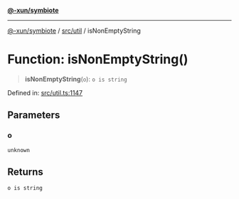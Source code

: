 [**@-xun/symbiote**](../../../README.md)

***

[@-xun/symbiote](../../../README.md) / [src/util](../README.md) / isNonEmptyString

# Function: isNonEmptyString()

> **isNonEmptyString**(`o`): `o is string`

Defined in: [src/util.ts:1147](https://github.com/Xunnamius/symbiote/blob/2e19fbb73f32694e0ab61a9670538fab89e2de03/src/util.ts#L1147)

## Parameters

### o

`unknown`

## Returns

`o is string`
